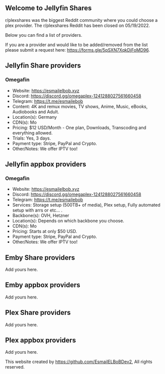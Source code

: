 ## Welcome to Jellyfin Shares

r/plexshares was the biggest Reddit community where you could choose a plex provider. The r/plexshares Reddit has been closed on 05/19/2022.

Below you can find a list of providers.

If you are a provider and would like to be added/removed from the list please submit a request here: https://forms.gle/5pSXN7XqkDjFoMD96.

## Jellyfin Share providers

### Omegafin
- Website: https://esmailelbob.xyz
- Discord: https://discord.gg/omegaplex-1241288027561660458
- Telegram: https://t.me/esmailebob
- Content: 4K and remux movies, TV shows, Anime, Music, eBooks, Audiobooks and Adult.
- Location(s): Germany
- CDN(s): Mo
- Pricing: $12 USD/Month - One plan, Downloads, Transcoding and everything allowed.
- Trials: Yes, 3 days.
- Payment type: Stripe, PayPal and Crypto.
- Other/Notes: We offer IPTV too!

## Jellyfin appbox providers

### Omegafin
- Website: https://esmailelbob.xyz
- Discord: https://discord.gg/omegaplex-1241288027561660458
- Telegram: https://t.me/esmailebob
- Services: Storage setup (500TB+ of media), Plex setup, Fully automated setup with arrs or etc... .
- Backbone(s): OVH, Hetzner
- Location(s): Depends on which backbone you choose.
- CDN(s): Mo
- Pricing: Starts at only $50 USD.
- Payment type: Stripe, PayPal and Crypto.
- Other/Notes: We offer IPTV too!

  
## Emby Share providers
Add yours here.

## Emby appbox providers
Add yours here.

## Plex Share providers
Add yours here.

## Plex appbox providers
Add yours here.

This website created by https://github.com/EsmailELBoBDev2, All rights reserved.

